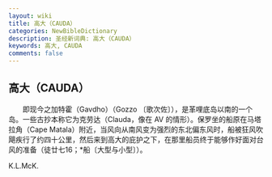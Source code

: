 ```yaml
---
layout: wiki
title: 高大（CAUDA）
categories: NewBibleDictionary
description: 圣经新词典: 高大（CAUDA）
keywords: 高大, CAUDA
comments: false
---
```


## 高大（CAUDA）

　　即现今之加特霍（Gavdho）（Gozzo 〔歌次佐〕），是革哩底岛以南的一个岛。一些古抄本称它为克劳达（Clauda，像在 AV 的情形）。保罗坐的船原在马塔拉角（Cape Matala）附近，当风向从南风变为强烈的东北偏东风时，船被狂风吹飓疾行了约四十公里，然后来到高大的庇护之下，在那里船员终于能够作好面对台风的准备（徒廿七16；*船〔大型与小型〕）。

K.L.McK.






